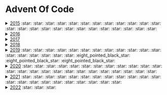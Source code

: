 # Advent Of Code
<details>
    <summary>
        <a href="year2015">2015</a> 
        :star: :star: :star: :star: :star: :star: :star: :star: :star: :star: 
        :star: :star: :star: :star: :star: :star: :star: :star: :star: :star: 
        :star: :star: :star: :star: :star: 
    </summary>
</details>
 
<details>
    <summary>
        <a href="year2016">2016</a>
    </summary>
</details>

<details>
    <summary>
        <a href="year2017">2017</a>
    </summary>
</details>

<details>
    <summary>
        <a href="year2018">2018</a>
    </summary>
</details>

<details>
 <summary>
  <a href="year2019">2019</a>
   :star: :star: :star: :star: :star: :star: :star: :star: :star: :star:
   :star: :star: :star: :star: :star: :star: :star: :star:
   :eight_pointed_black_star: :eight_pointed_black_star: :eight_pointed_black_star:
 </summary>
 
* [Day 1](year2019/day1) - The Tyranny of the Rocket Equation :star:

* [Day 2](year2019/day2) - 1202 Program Alarm :star:
  
* [Day 3](year2019/day3) - Crossed Wires :star:

* [Day 4](year2019/day4) - Secure Container :star:

* [Day 5](year2019/day5) - Sunny with a Chance of Asteroids :star:

* [Day 6](year2019/day6) - Universal Orbit Map :star:

* [Day 7](year2019/day07) - Amplification Circuit :star:

* [Day 8](year2019/day08) - Space Image Format :star:

* [Day 9](year2019/day09) - Sensor Boost :star:

* [Day 10](year2019/day10) - Monitoring Station :star:

* [Day 11](year2019/day11) - Space Police :star:

* [Day 12](year2019/day12) - The N-Body Problem :star:

* [Day 13](year2019/day13) - Care Package :star:

* [Day 14](year2019/day14) - Space Stoichiometry :star:

* [Day 15](year2019/day15) - Oxygen System :star:

* [Day 16](year2019/day16) - Flawed Frequency Transmission :eight_pointed_black_star:

* [Day 17](year2019/day17) - Set and Forget :star:

* [Day 18](year2019/day18) - Many-Worlds Interpretation

* [Day 19](year2019/day19) - Tractor Beam :star:

* [Day 20](year2019/day20) - Donut Maze :star:

* [Day 21](year2019/day21) - Springdroid Adventure :eight_pointed_black_star:

* [Day 22](year2019/day22) - Slam Shuffle :eight_pointed_black_star:

* [Day 23](year2019/day23) - Category Six

* [Day 24](year2019/day24) - Planet of Discord

* [Day 25](year2019/day25) - Cryostasis
 
</details>

<details>
 <summary>
  <a href="year2020">2020</a>
   :star: :star: :star: :star: :star: :star: :star: :star: :star: :star:
   :star: :star: :star: :star: :star: :star: :star: :star: :star: :star:
   :star: :star: :star: :star: :star:
 </summary>
  
  * [Day 1](year2020/day1) - Report Repair :star:
  
  * [Day 2](year2020/day2) - Password Philosophy :star:
    
  * [Day 3](year2020/day3) - Toboggan Trajectory :star:
  
  * [Day 4](year2020/day4) - Passport Processing :star:
  
  * [Day 5](year2020/day5) - Binary Boarding :star:
  
  * [Day 6](year2020/day6) - Custom Customs :star:
  
  * [Day 7](year2020/day07) - Handy Haversacks :star:
  
  * [Day 8](year2020/day08) - Handheld Halting :star:
  
  * [Day 9](year2020/day09) - Encoding Error :star:
  
  * [Day 10](year2020/day10) - Adapter Array :star:
  
  * [Day 11](year2020/day11) - Seating System :star:
  
  * [Day 12](year2020/day12) - Rain Risk :star:
  
  * [Day 13](year2020/day13) - Shuttle Search :star:
  
  * [Day 14](year2020/day14) - Docking Data :star:
  
  * [Day 15](year2020/day15) - Rambunctious Recitation :star:
  
  * [Day 16](year2020/day16) - Ticket Translation :star:
  
  * [Day 17](year2020/day17) - Conway Cubes :star:
  
  * [Day 18](year2020/day18) - Operation Order :star:
  
  * [Day 19](year2020/day19) - Monster Messages :star:
  
  * [Day 20](year2020/day20) - Jurassic Jigsaw :star:
  
  * [Day 21](year2020/day21) - Allergen Assessment :star:
  
  * [Day 22](year2020/day22) - Crab Combat :star:
  
  * [Day 23](year2020/day23) - Crab Cups :star:
  
  * [Day 24](year2020/day24) - Lobby Layout :star:
  
  * [Day 25](year2020/day25) - Combo Breaker :star:

</details>

<details>
 <summary>
  <a href="year2021">2021</a>
  :star: :star: :star: :star: :star: :star: :star: :star: :star: :star:
  :star: :star: :star: :star: :star: :star: :star: :star: :star: :star:
  :star: :star:
 </summary>
 
  * [Day 1](year2021/day1) :star:
  
  * [Day 2](year2021/day2) :star:
    
  * [Day 3](year2021/day3) :star:
  
  * [Day 4](year2021/day4) :star:
  
  * [Day 5](year2021/day5) :star:
  
  * [Day 6](year2021/day6) :star:
  
  * [Day 7](year2021/day07) :star:
  
  * [Day 8](year2021/day08) :star:
  
  * [Day 9](year2021/day09) :star:
  
  * [Day 10](year2021/day10) :star:
  
  * [Day 11](year2021/day11) :star:
  
  * [Day 12](year2021/day12) :star:
  
  * [Day 13](year2021/day13) :star:
  
  * [Day 14](year2021/day14) :star:
  
  * [Day 15](year2021/day15) :star:
  
  * [Day 16](year2021/day16) :star:
  
  * [Day 17](year2021/day17) :star:
  
  * [Day 18](year2021/day18) :star:
  
  * [Day 19](year2021/day19)
  
  * [Day 20](year2021/day20) :star:
  
  * [Day 21](year2021/day21) :star:
  
  * [Day 22](year2021/day22) :star:
  
  * [Day 23](year2021/day23)
  
  * [Day 24](year2021/day24) :star:
  
  * [Day 25](year2021/day25)

 </details>

<details><summary><a href="year2022">2022</a> :star: :star: :star:</summary>

  * [Day 1](year2022/day1) - Calorie Counting :star:
  
  * [Day 2](year2022/day2) - Rock Paper Scissors :star:
    
  * [Day 3](year2022/day3) - Rucksack Reorganization :star:
  
  * [Day 4](year2022/day4) - Rucksack Reorganization :star:
